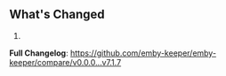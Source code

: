 ## What's Changed

1.

**Full Changelog**: https://github.com/emby-keeper/emby-keeper/compare/v0.0.0...v7.1.7
